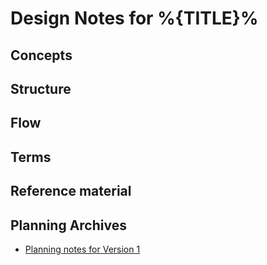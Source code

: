 Design Notes for %{TITLE}%
================================================================================


Concepts
--------------------------------------------------------------------------------


Structure
--------------------------------------------------------------------------------


Flow
--------------------------------------------------------------------------------


Terms
--------------------------------------------------------------------------------


Reference material
--------------------------------------------------------------------------------


Planning Archives
--------------------------------------------------------------------------------

- [Planning notes for Version 1](./v1/README.md)
